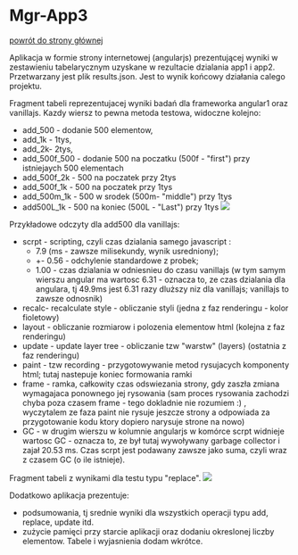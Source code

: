 Mgr-App3
================

[powrót do strony głównej](https://github.com/krzysiekdz/mgr-main) <br>

Aplikacja w formie strony internetowej (angularjs) prezentującej wyniki w zestawieniu tabelarycznym uzyskane w rezultacie dzialania app1 i app2. Przetwarzany jest plik results.json. Jest to wynik końcowy działania calego projektu.



Fragment tabeli reprezentujacej wyniki badań dla frameworka angular1 oraz vanillajs. Kazdy wiersz to pewna metoda testowa, widoczne kolejno: 
- add_500 - dodanie 500 elementow, 
- add_1k - 1tys,
- add_2k-  2tys,
- add_500f_500 - dodanie 500 na poczatku (500f - "first") przy istniejaych 500 elementach 
- add_500f_2k - 500 na poczatek przy 2tys
- add_500f_1k - 500 na poczatek przy 1tys 
- add_500m_1k - 500 w srodek (500m- "middle") przy 1tys 
- add500L_1k - 500 na koniec (500L - "Last") przy 1tys 
![](http://i.imgur.com/Ty3pF0G.png)


Przykładowe odczyty dla add500 dla vanillajs: 
- scrpt - scripting, czyli czas dzialania samego javascript : 
	- 7.9 (ms - zawsze milisekundy, wynik usredniony); 
	- +- 0.56 - odchylenie standardowe z probek; 
	- 1.00 - czas dzialania w odniesnieu do czasu vanillajs (w tym samym wierszu angular ma wartosc 6.31 - oznacza to, ze czas dzialania dla angulara, tj 49.9ms jest 6.31 razy dluższy niz dla vanillajs; vanillajs to zawsze odnosnik)
- recalc- recalculate style - obliczanie styli (jedna z faz renderingu - kolor fioletowy)
- layout - obliczanie rozmiarow i polozenia elementow html (kolejna z faz renderingu)
- update - update layer tree - obliczanie tzw "warstw" (layers) (ostatnia z faz renderingu)
- paint - tzw recording - przygotowywanie metod rysujacych komponenty html; tutaj nastepuje koniec formowania ramki 
- frame - ramka, całkowity czas odswiezania strony, gdy zaszła zmiana wymagajaca ponownego jej rysowania (sam proces rysowania zachodzi chyba poza czasem frame - tego dokladnie nie rozumiem :) , wyczytalem ze faza paint nie rysuje jeszcze strony a odpowiada za przygotowanie kodu ktory dopiero narysuje strone na nowo)
- GC - w drugim wierszu w kolumnie angularjs w komórce scrpt widnieje wartosc GC - oznacza to, ze był tutaj wywoływany garbage collector i zajał 20.53 ms. Czas scrpt jest podawany zawsze jako suma, czyli wraz z czasem GC (o ile istnieje).


Fragment tabeli z wynikami dla testu typu "replace".
![](http://i.imgur.com/e4S7sfs.png)


Dodatkowo aplikacja prezentuje:
- podsumowania, tj srednie wyniki dla wszystkich operacji typu add, replace, update itd. 
- zużycie pamięci przy starcie aplikacji oraz dodaniu okreslonej liczby elementow. Tabele i wyjasnienia dodam wkrótce.
